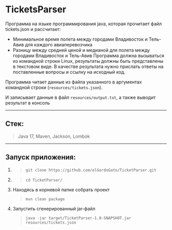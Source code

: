 # TicketsParser

Программа на языке программирования
java, которая прочитает файл tickets.json и
рассчитает:
- Минимальное время полета между городами
  Владивосток и Тель-Авив для каждого
  авиаперевозчика
- Разницу между средней ценой и медианой для
  полета между городами  Владивосток и Тель-Авив
  Программа должна вызываться из командной строки
  Linux, результаты должны быть представлены в
  текстовом виде.
  В качестве результата нужно прислать ответы на
  поставленные вопросы и ссылку на исходный код.


Программа читает данные из файла указанного в аргументах командной строки (`resources/tickets.json`). 

И записывает данные в файл `resources/output.txt`, а также выводит результат в консоль

---

## Стек:
> Java 17, Maven, Jackson, Lombok

---

## Запуск приложения:

1) > `git clone https://github.com/elGordoGato/TicketParser.git`
   
2) > `cd TicketParser/`

1) Находясь в корневой папке собрать проект 
    > `mvn clean package`
2) Запустить сгенерированный jar-файл
    > `java -jar target/TicketParser-1.0-SNAPSHOT.jar resources/tickets.json`
